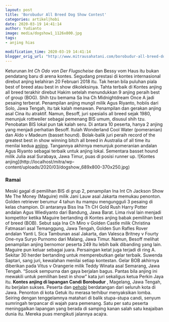```yaml
---
layout: post
title: 'Borobudur All Breed Dog Show Contest'
categories: artikel|hobi
date: 2020-03-19 14:41:14
author: Yudianto
image: media/dogshow1_1126x800.jpg
tags:
- anjing hias

modification_time: 2020-03-19 14:41:14
blogger_orig_url: "http://www.mitrausahatani.com/borobudur-all-breed-dog-show-contest.html"
---
```


Keturunan _Int Ch Odo von Der Flugscheise_ dan Bessy vom Haus itu bukan
pendatang baru di arena kontes. Segudang prestasi di kontes internasional
direbut anjing kelahiran 20 Februari 2018 itu. Tak heran bila puluhan piala
best of breed atau best in show dikoleksinya. Tahta terbaik di Kontes anjing
all breed terakhir direbut Hakim setelah menundukkan 9 anjing peraih best of
group (BOG). Shih tzu bemama Sa Ina Ch Midnightdream Once A jadi pesaing
terberat. Penampilan anjing mungil milik Agus Riyanto, hobiis dari Solo, Jawa
Tengah, itu tak kalah menawan. Penampilan dan gerakan anjing asal Cina itu
atraktif. Namun, Besoff, juri spesialis all breed sejak 1980, menunjuk
rottweiler sebagai pemenang BIS umum, disusul shih tzu. Penobatan BIS lokal
pun tak kalah seru. Di antara 10 peserta, hanya 2 anjing yang menjadi
perhatian Besoff. Itulah Wonderland Cool Water (pomeranian) dan Aldo v Madeum
(basset hound). Bolak-balik juri peraih record of the greatest best in show
winning bitch all breed in Australia of all time itu menilai kedua
[anjing](https://www.mitrausahatani.com/topik/anjing-hias). Tangannya akhirnya
menunjuk pomeranian andalan Agus Riyanto sebagai terbaik untuk anjing lokal.
Sementara basset hound milik Julia asal Surabaya, Jawa Timur, puas di posisi
runner up. ![Kontes anjing](http://localhost/mitra/wp-
content/uploads/2020/03/dogshow_689x800-370x250.jpg)

### Ramai

Meski gagal di pemilihan BIS di grup 2, penampilan Ina Int Ch Jackson Show Me
The Money (Maguire) milik Jani Lauw asal Jakarta memukau penonton. Golden
retriever berumur 4 tahun itu mampu mengungguli 3 pesaing di kelas champion.
Di antaranya Biss Ina Th CH Gold Rush Harry Potter andalan Agus Wiediyanto
dari Bandung, Jawa Barat. Lima rival lain menjadi kompetitor ketika Maguire
bertanding di Kontes anjing babak pemilihan best of breed (BOB). Sebut saja
Ina Ch Miro v Golden Castle milik Christina Fatmasari asal Temanggung, Jawa
Tengah, Golden Sun Rafles Rover andalan Yanti L Sica Tambunan asal Jakarta,
dan Valesca Britney v Fourty One-nya Suryo Purnomo dari Malang, Jawa Timur.
Namun, Besoff melihat penampilan anjing bernomor peserta 249 itu lebih baik
dibanding yang lain. Maguire pun keluar sebagai juara. Persaingan ketat juga
terjadi di ring A. Sekitar 30 herder bertanding untuk memperebutkan gelar
terbaik. Suwenda Saptari, sang juri, kewalahan menilai setiap kontestan. Gelar
BOB akhirnya diberikan pada Vitus v Orangerie milik Teddy Winata asal
Semarang, Jawa Tengah. “Sosok sempurna dan gaya berjalan bagus. Pantas bila
anjing ini mewakili untuk pemilihan best in show” kata juri sekaligus ketua
Perkin Jaya itu. **Kontes anjing di lapangan Candi Borobudur** , Magelang,
Jawa Tengah, itu berjalan sukses. Peserta dan
[pehobi](https://www.mitrausahatani.com/hobi) berdatangan dari seluruh kota di Jawa.
Penonton di kota Getuk itu merasa terhibur menyaksikan lomba. Seiring dengan
tenggelamnya matahari di balik stupa-stupa candi, senyum sumringah terpancar
di wajah para pemenang. Satu per satu peserta meninggalkan lapangan yang
berada di samping kanan salah satu keajaiban dunia itu. Mereka puas mengikuti
jalannya acajra.


